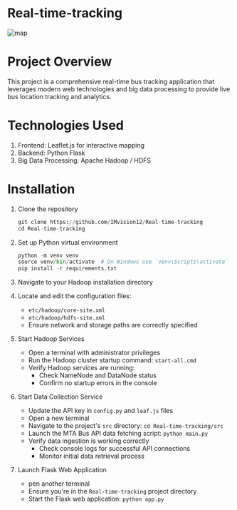 # Real-time-tracking

![map](https://github.com/user-attachments/assets/70ef7430-621a-4e88-9de2-3ab990e2c7f5)

# Project Overview

This project is a comprehensive real-time bus tracking application that leverages modern web technologies and big data processing to provide live bus location tracking and analytics.

# Technologies Used

1. Frontend: Leaflet.js for interactive mapping
2. Backend: Python Flask
3. Big Data Processing: Apache Hadoop / HDFS

# Installation

1. Clone the repository

    ```python
    git clone https://github.com/IMvision12/Real-time-tracking
    cd Real-time-tracking
    ```

2. Set up Python virtual environment

    ```python
    python -m venv venv
    source venv/bin/activate  # On Windows use `venv\Scripts\activate`
    pip install -r requirements.txt
    ```

3. Navigate to your Hadoop installation directory
   
5. Locate and edit the configuration files:
   * `etc/hadoop/core-site.xml`
   * `etc/hadoop/hdfs-site.xml`
   * Ensure network and storage paths are correctly specified
      
6. Start Hadoop Services
   * Open a terminal with administrator privileges
   * Run the Hadoop cluster startup command: `start-all.cmd`
   * Verify Hadoop services are running:
      + Check NameNode and DataNode status
      + Confirm no startup errors in the console
         
7. Start Data Collection Service
   * Update the API key in `config.py` and `leaf.js` files
   * Open a new terminal
   * Navigate to the project's `src` directory: `cd Real-time-tracking/src`
   * Launch the MTA Bus API data fetching script: `python main.py`
   * Verify data ingestion is working correctly
      + Check console logs for successful API connections
      + Monitor initial data retrieval process
         
9. Launch Flask Web Application
   * pen another terminal
   * Ensure you're in the `Real-time-tracking` project directory
   * Start the Flask web application: `python app.py`
